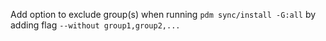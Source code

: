 Add option to exclude group(s) when running ```pdm sync/install -G:all``` by adding flag ```--without group1,group2,...```